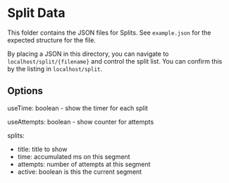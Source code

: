 # Split Data

This folder contains the JSON files for Splits. See `example.json` for the expected structure for the file.

By placing a JSON in this directory, you can navigate to `localhost/split/{filename}` and control the split list. You can confirm this by the listing in `localhost/split`.

## Options

useTime: boolean - show the timer for each split

useAttempts: boolean - show counter for attempts

splits:

- title: title to show
- time: accumulated ms on this segment
- attempts: number of attempts at this segment
- active: boolean is this the current segment
